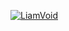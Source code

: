 <a href="https://github.com/LiamVoooid"><img src="https://readme-typing-svg.demolab.com?font=Source+Code+Pro&pause=5000&color=59A6FF&center=true&vCenter=true&width=500&lines=Hello+user!;My+name+is+Liam!;Oh%2C+it's+nice+to+meet+you!;Hm...;Hmm...;Hmmm...;Are+you+still+here%3F;What+are+you+looking+for%3F;Don't+worry!;You+can+stay+here+as+long+as+you+like!;There+we+go+again!" alt="LiamVoid" /></a>